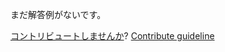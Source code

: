 
まだ解答例がないです。

[コントリビュートしませんか](https://github.com/BFEdev/BFE.dev-solutions/blob/main/react/useeffectonce_ja.md)?  [Contribute guideline](https://github.com/BFEdev/BFE.dev-solutions#how-to-contribute)
